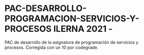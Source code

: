 # PAC-DESARROLLO-PROGRAMACION-SERVICIOS-Y-PROCESOS ILERNA 2021 -
PAC de desarrollo de la asignatura de programación de servicios y procesos.
Corregida con un 10 por codegrade.
